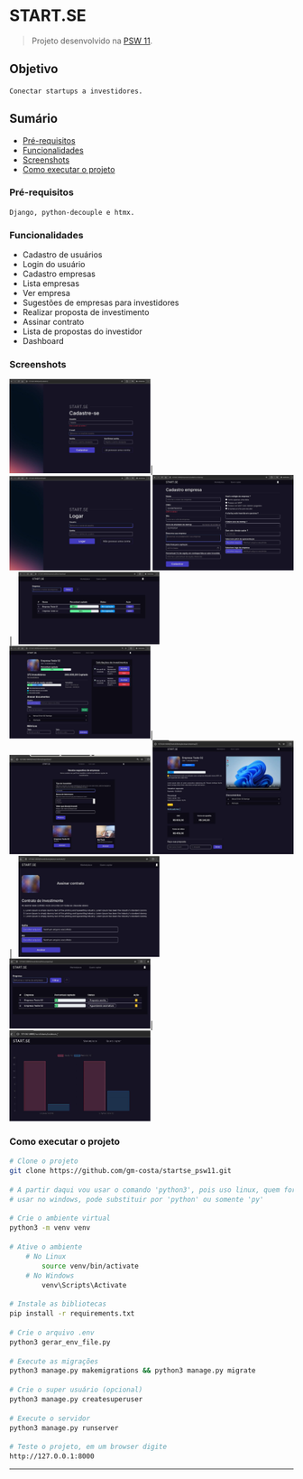 # START.SE

> Projeto desenvolvido na [PSW 11](https://pythonando.com.br "Pythonando").

## Objetivo

    Conectar startups a investidores.

## Sumário

- <a href='#pré-requesitos'>Pré-requisitos</a>
- <a href='#funcionalidades'>Funcionalidades</a>
- <a href='#screenshots'>Screenshots</a>
- <a href='#como-executar-o-projeto'>Como executar o projeto</a>

### Pré-requisitos

    Django, python-decouple e htmx.

### Funcionalidades

- Cadastro de usuários
- Login do usuário
- Cadastro empresas
- Lista empresas
- Ver empresa
- Sugestões de empresas para investidores
- Realizar proposta de investimento
- Assinar contrato
- Lista de propostas do investidor
- Dashboard

### Screenshots

<img src="screenshots/cadastro_usuario.jpg" width="250">| &nbsp;&nbsp;<img src="screenshots/login_usuario.jpg" width="250">
<img src="screenshots/cadastro_empresa.jpg" width="250">| &nbsp;&nbsp;<img src="screenshots/lista_empresas.jpg" width="250">
<img src="screenshots/ver_empresa.jpg" width="250">| &nbsp;&nbsp;<img src="screenshots/sugestoes.jpg" width="250">
<img src="screenshots/realizar_proposta.jpg" width="250">| &nbsp;&nbsp;<img src="screenshots/assinar_contrato.jpg" width="250">
<img src="screenshots/lista_propostas.jpg" width="250">| &nbsp;&nbsp;<img src="screenshots/dashboard.jpg" width="250">

### Como executar o projeto

```bash
# Clone o projeto
git clone https://github.com/gm-costa/startse_psw11.git

# A partir daqui vou usar o comando 'python3', pois uso linux, quem for 
# usar no windows, pode substituir por 'python' ou somente 'py'

# Crie o ambiente virtual
python3 -m venv venv

# Ative o ambiente
    # No Linux
        source venv/bin/activate
    # No Windows
        venv\Scripts\Activate

# Instale as bibliotecas
pip install -r requirements.txt

# Crie o arquivo .env
python3 gerar_env_file.py

# Execute as migrações
python3 manage.py makemigrations && python3 manage.py migrate

# Crie o super usuário (opcional)
python3 manage.py createsuperuser

# Execute o servidor
python3 manage.py runserver

# Teste o projeto, em um browser digite
http://127.0.0.1:8000

```

---
